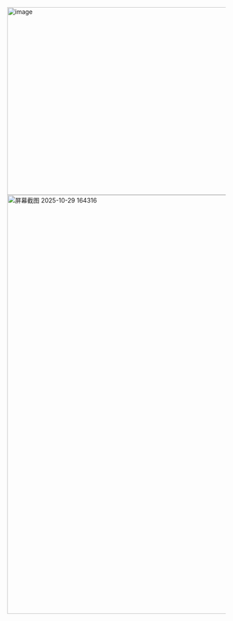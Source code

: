 <img width="2036" height="433" alt="image" src="https://github.com/user-attachments/assets/caee1d9e-3fb5-4a53-93ee-2b618d4c1140" />
<img width="1957" height="966" alt="屏幕截图 2025-10-29 164316" src="https://github.com/user-attachments/assets/2d083efa-6e87-491f-bd89-5ad235cc2e62" />
